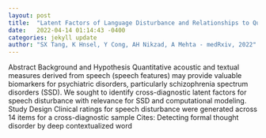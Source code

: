 ```yaml
---
layout: post
title:  "Latent Factors of Language Disturbance and Relationships to Quantitative Speech Features"
date:   2022-04-14 01:14:43 -0400
categories: jekyll update
author: "SX Tang, K Hnsel, Y Cong, AH Nikzad, A Mehta - medRxiv, 2022"
---
```

Abstract Background and Hypothesis Quantitative acoustic and textual measures derived from speech (speech features) may provide valuable biomarkers for psychiatric disorders, particularly schizophrenia spectrum disorders (SSD). We sought to identify cross-diagnostic latent factors for speech disturbance with relevance for SSD and computational modeling. Study Design Clinical ratings for speech disturbance were generated across 14 items for a cross-diagnostic sample Cites: Detecting formal thought disorder by deep contextualized word